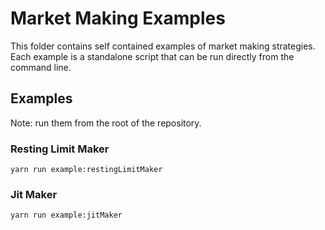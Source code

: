 # Market Making Examples

This folder contains self contained examples of market making strategies. Each example is a standalone script that can be run directly from the command line.

## Examples

Note: run them from the root of the repository.

### Resting Limit Maker

```
yarn run example:restingLimitMaker
```



### Jit Maker

```
yarn run example:jitMaker
```

